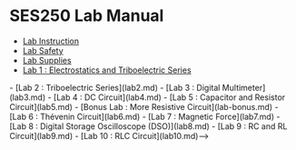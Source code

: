 # SES250 Lab Manual

- [Lab Instruction](instruction.md)
- [Lab Safety](safety.md)
- [Lab Supplies](supplies.md)
- [Lab 1 : Electrostatics and Triboelectric Series](lab1.md)
<!-->
- [Lab 2 : Triboelectric Series](lab2.md)
- [Lab 3 : Digital Multimeter](lab3.md)
- [Lab 4 : DC Circuit](lab4.md)
- [Lab 5 : Capacitor and Resistor Circuit](lab5.md)
- [Bonus Lab : More Resistive Circuit](lab-bonus.md)
- [Lab 6 : Thévenin Circuit](lab6.md)
- [Lab 7 : Magnetic Force](lab7.md)
- [Lab 8 : Digital Storage Oscilloscope (DSO)](lab8.md)
- [Lab 9 : RC and RL Circuit](lab9.md)
- [Lab 10 : RLC Circuit](lab10.md)-->